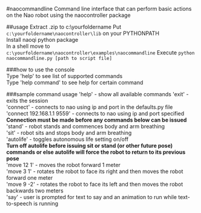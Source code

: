 #naocommandline
Command line interface that can perform basic actions on the Nao robot using the naocontroller package

##usage
Extract .zip to c:\yourfoldername
Put `c:\yourfoldername\naocontroller\lib` on your PYTHONPATH  
Install naoqi python package  
In a shell move to `c:\yourfoldername\naocontroller\examples\naocommandline`
Execute `python naocommandline.py [path to script file]`

###how to use the console  
Type 'help' to see list of supported commands  
Type 'help command' to see help for certain command  

###sample command usage
'help' - show all available commands
'exit' - exits the session  
'connect' - connects to nao using ip and port in the defaults.py file  
'connect 192.168.1.1 9559' - connects to nao using ip and port specified  
**Connection must be made before any commands below can be issued**  
'stand' - robot stands and commences body and arm breathing  
'sit' - robot sits and stops body and arm breathing  
'autolife' - toggles autonomous life setting on/off  
**Turn off autolife before issuing sit or stand (or other future pose) commands or else autolife will force the robot to return to its previous pose**  
'move 12 1' - moves the robot forward 1 meter  
'move 3 1' - rotates the robot to face its right and then moves the robot forward one meter  
'move 9 -2' - rotates the robot to face its left and then moves the robot backwards two meters  
'say' - user is prompted for text to say and an animation to run while text-to-speech is running  







